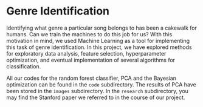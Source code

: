 # Genre Identification


Identifying what genre a particular song belongs to has been a cakewalk for humans. Can we train the machines to do this job for us? With this motivation in mind, we used Machine Learning as a tool for implementing this task of genre identification. In this project, we have explored methods for exploratory data analysis, feature selection, hyperparameter optimization, and eventual implementation of several algorithms for classification.

All our codes for the random forest classifier, PCA and the Bayesian optimization can be found in the `code` subdirectory. The results of PCA have been stored in the `images` subdirectory. In the `research` subdirectory, you may find the Stanford paper we referred to in the course of our project.
